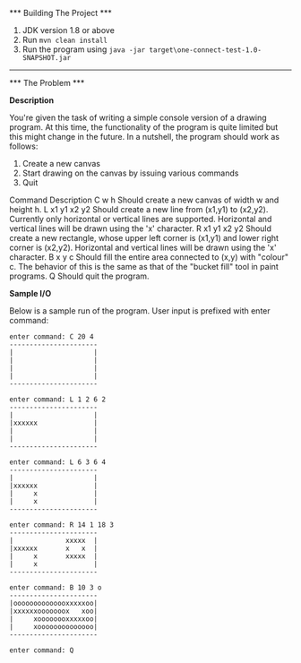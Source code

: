 *** Building The Project ***
1. JDK version 1.8 or above
1. Run ```mvn clean install```
1. Run the program using ```java -jar target\one-connect-test-1.0-SNAPSHOT.jar```


***

*** The Problem ***

__Description__

You're given the task of writing a simple console version of a drawing program.
At this time, the functionality of the program is quite limited but this might change in the future.
In a nutshell, the program should work as follows:
1. Create a new canvas
2. Start drawing on the canvas by issuing various commands
3. Quit


Command 		Description
C w h           Should create a new canvas of width w and height h.
L x1 y1 x2 y2   Should create a new line from (x1,y1) to (x2,y2). Currently only
horizontal or vertical lines are supported. Horizontal and vertical lines
will be drawn using the 'x' character.
R x1 y1 x2 y2   Should create a new rectangle, whose upper left corner is (x1,y1) and
lower right corner is (x2,y2). Horizontal and vertical lines will be drawn
using the 'x' character.
B x y c         Should fill the entire area connected to (x,y) with "colour" c. The
behavior of this is the same as that of the "bucket fill" tool in paint
programs.
Q               Should quit the program.

__Sample I/O__

Below is a sample run of the program. User input is prefixed with enter command:
```
enter command: C 20 4
----------------------
|                    |
|                    |
|                    |
|                    |
----------------------
```

```
enter command: L 1 2 6 2
----------------------
|                    |
|xxxxxx              |
|                    |
|                    |
----------------------
```

```
enter command: L 6 3 6 4
----------------------
|                    |
|xxxxxx              |
|     x              |
|     x              |
----------------------
```

```
enter command: R 14 1 18 3
----------------------
|             xxxxx  |
|xxxxxx       x   x  |
|     x       xxxxx  |
|     x              |
----------------------
```

```
enter command: B 10 3 o
----------------------
|oooooooooooooxxxxxoo|
|xxxxxxooooooox   xoo|
|     xoooooooxxxxxoo|
|     xoooooooooooooo|
----------------------
```

```
enter command: Q
```